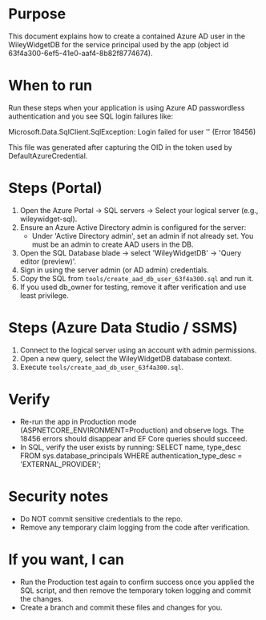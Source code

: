 Purpose
=======
This document explains how to create a contained Azure AD user in the WileyWidgetDB for the service principal used by the app (object id 63f4a300-6ef5-41e0-aaf4-8b82f8774674).

When to run
===========
Run these steps when your application is using Azure AD passwordless authentication and you see SQL login failures like:

  Microsoft.Data.SqlClient.SqlException: Login failed for user '<token-identified principal>' (Error 18456)

This file was generated after capturing the OID in the token used by DefaultAzureCredential.

Steps (Portal)
==============
1. Open the Azure Portal -> SQL servers -> Select your logical server (e.g., wileywidget-sql).
2. Ensure an Azure Active Directory admin is configured for the server:
   - Under 'Active Directory admin', set an admin if not already set. You must be an admin to create AAD users in the DB.
3. Open the SQL Database blade -> select 'WileyWidgetDB' -> 'Query editor (preview)'.
4. Sign in using the server admin (or AD admin) credentials.
5. Copy the SQL from `tools/create_aad_db_user_63f4a300.sql` and run it.
6. If you used db_owner for testing, remove it after verification and use least privilege.

Steps (Azure Data Studio / SSMS)
===============================
1. Connect to the logical server using an account with admin permissions.
2. Open a new query, select the WileyWidgetDB database context.
3. Execute `tools/create_aad_db_user_63f4a300.sql`.

Verify
======
- Re-run the app in Production mode (ASPNETCORE_ENVIRONMENT=Production) and observe logs. The 18456 errors should disappear and EF Core queries should succeed.
- In SQL, verify the user exists by running:
  SELECT name, type_desc FROM sys.database_principals WHERE authentication_type_desc = 'EXTERNAL_PROVIDER';

Security notes
==============
- Do NOT commit sensitive credentials to the repo.
- Remove any temporary claim logging from the code after verification.

If you want, I can
==================
- Run the Production test again to confirm success once you applied the SQL script, and then remove the temporary token logging and commit the changes.
- Create a branch and commit these files and changes for you.
